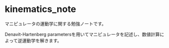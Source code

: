 # kinematics_note
マニピュレータの運動学に関する勉強ノートです。

Denavit-Hartenberg parametersを用いてマニピュレータを記述し、数値計算によって逆運動学を解きます。
